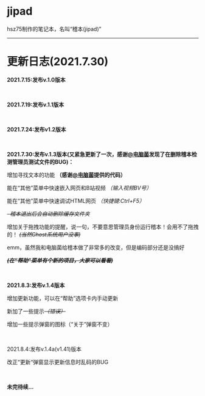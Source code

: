 # jipad
hsz75制作的笔记本，名叫“稽本(jipad)”

____

# 更新日志(2021.7.30)

**2021.7.15:发布v.1.0版本**

<br>

**2021.7.19:发布v.1.1版本**

<br>

**2021.7.24:发布v1.2版本**

<br>

**2021.7.30:发布v.1.3版本(又紧急更新了一次，感谢[@电脑菌](https://github.com/dnyyfb)发现了在删除稽本检测管理员测试文件的BUG)：**

增加寻找文本的功能  **（感谢[@电脑菌](https://github.com/dnyyfb)提供的代码）**

能在“其他”菜单中快速嵌入网页和B站视频 *（输入视频BV号）*

能在“其他”菜单中快速调试HTML网页  *（快捷键:Ctrl+F5）*

<del>  *稽本退出后会自动删除缓存文件夹* </del>

增加关于拖拽功能的提醒，说一句，不要意思管理员身份运行稽本！会用不了拖拽的！   <del>*(当然Ghost系统用户没事)*</del> 

emm，虽然我和电脑菌给稽本做了非常多的改变，但是编码部分还是没搞好

 <del> ***(在“帮助”菜单有个新的项目，大家可以看看)***</del>

<br>

**2021.8.3:发布v.1.4版本**

增加更新功能，可以在“帮助”选项卡内手动更新

新加了一些提示<del>*（错误）*</del>

增加一些提示弹窗的图标（“关于”弹窗不变）

<br>

2021.8.4:发布v.1.4a(v1.41)版本

改正“更新“弹窗显示更新信息时乱码的BUG

<br>

**未完待续...**